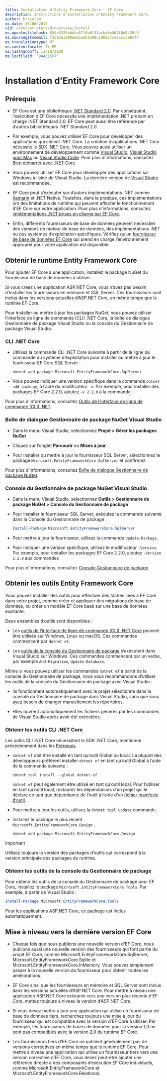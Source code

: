 ```yaml
---
title: Installation d’Entity Framework Core - EF Core
description: Instructions d’installation d’Entity Framework Core.
author: bricelam
ms.date: 08/06/2017
uid: core/get-started/overview/install
ms.openlocfilehash: 039e5339a6dba57f6a8f33acba6e467f8d6439c9
ms.sourcegitcommit: f3512e3a98e685a3ba409c1d0157ce85cc390cf4
ms.translationtype: MT
ms.contentlocale: fr-FR
ms.lasthandoff: 11/10/2020
ms.locfileid: "94431557"
---
```

# <a name="installing-entity-framework-core"></a>Installation d’Entity Framework Core

## <a name="prerequisites"></a>Prérequis

* EF Core est une bibliothèque [.NET Standard 2.0](/dotnet/standard/net-standard). Par conséquent, l’exécution d’EF Core nécessite une implémentation .NET prenant en charge .NET Standard 2.0. EF Core peut aussi être référencé par d’autres bibliothèques .NET Standard 2.0.

* Par exemple, vous pouvez utiliser EF Core pour développer des applications qui ciblent .NET Core. La création d’applications .NET Core nécessite le [SDK .NET Core](https://dotnet.microsoft.com/download). Vous pouvez aussi utiliser un environnement de développement comme [Visual Studio](https://visualstudio.microsoft.com/vs), [Visual Studio pour Mac](https://visualstudio.microsoft.com/vs/mac) ou [Visual Studio Code](https://code.visualstudio.com). Pour plus d’informations, consultez [Bien démarrer avec .NET Core](/dotnet/core/get-started).

* Vous pouvez utiliser EF Core pour développer des applications sur Windows à l’aide de Visual Studio. La dernière version de [Visual Studio](https://visualstudio.microsoft.com/vs) est recommandée.

* EF Core peut s’exécuter sur d’autres implémentations .NET comme [Xamarin](https://dotnet.microsoft.com/apps/xamarin) et .NET Native. Toutefois, dans la pratique, ces implémentations ont des limitations de runtime qui peuvent affecter le fonctionnement d’EF Core sur votre application. Pour plus d’informations, consultez [Implémentations .NET prises en charge par EF Core](xref:core/miscellaneous/platforms).

* Enfin, différents fournisseurs de base de données peuvent nécessiter des versions de moteur de base de données, des implémentations .NET ou des systèmes d’exploitation spécifiques. Vérifiez qu’un [fournisseur de base de données EF Core](xref:core/providers/index) qui prend en charge l’environnement approprié pour votre application est disponible.

## <a name="get-the-entity-framework-core-runtime"></a>Obtenir le runtime Entity Framework Core

Pour ajouter EF Core à une application, installez le package NuGet du fournisseur de base de données à utiliser.

Si vous créez une application ASP.NET Core, vous n’avez pas besoin d’installer les fournisseurs en mémoire et SQL Server. Ces fournisseurs sont inclus dans les versions actuelles d’ASP.NET Core, en même temps que le runtime EF Core.

Pour installer ou mettre à jour les packages NuGet, vous pouvez utiliser l’interface de ligne de commande (CLI) .NET Core, la boîte de dialogue Gestionnaire de package Visual Studio ou la console du Gestionnaire de package Visual Studio.

### <a name="net-core-cli"></a>CLI .NET Core

* Utilisez la commande CLI .NET Core suivante à partir de la ligne de commande du système d’exploitation pour installer ou mettre à jour le fournisseur EF Core SQL Server :

  ```dotnetcli
  dotnet add package Microsoft.EntityFrameworkCore.SqlServer
  ```

* Vous pouvez indiquer une version spécifique dans la commande `dotnet add package`, à l’aide du modificateur `-v`. Par exemple, pour installer des packages EF Core 2.2.0, ajoutez `-v 2.2.0` à la commande.

Pour plus d’informations, consultez [Outils de l’interface de ligne de commande (CLI) .NET](/dotnet/core/tools/).

### <a name="visual-studio-nuget-package-manager-dialog"></a>Boîte de dialogue Gestionnaire de package NuGet Visual Studio

* Dans le menu Visual Studio, sélectionnez **Projet > Gérer les packages NuGet**

* Cliquez sur l’onglet **Parcourir** ou **Mises à jour**.

* Pour installer ou mettre à jour le fournisseur SQL Server, sélectionnez le package `Microsoft.EntityFrameworkCore.SqlServer` et confirmez.

Pour plus d’informations, consultez [Boîte de dialogue Gestionnaire de package NuGet](/nuget/tools/package-manager-ui).

### <a name="visual-studio-nuget-package-manager-console"></a>Console du Gestionnaire de package NuGet Visual Studio

* Dans le menu Visual Studio, sélectionnez **Outils > Gestionnaire de package NuGet > Console du Gestionnaire de package**

* Pour installer le fournisseur SQL Server, exécutez la commande suivante dans la Console du Gestionnaire de package :

  ```powershell
  Install-Package Microsoft.EntityFrameworkCore.SqlServer
  ```

* Pour mettre à jour le fournisseur, utilisez la commande `Update-Package`.

* Pour indiquer une version spécifique, utilisez le modificateur `-Version`. Par exemple, pour installer les packages EF Core 2.2.0, ajoutez `-Version 2.2.0` aux commandes

Pour plus d’informations, consultez [Console Gestionnaire de package](/nuget/tools/package-manager-console).

## <a name="get-the-entity-framework-core-tools"></a>Obtenir les outils Entity Framework Core

Vous pouvez installer des outils pour effectuer des tâches liées à EF Core dans votre projet, comme créer et appliquer des migrations de base de données, ou créer un modèle EF Core basé sur une base de données existante.

Deux ensembles d’outils sont disponibles :

* Les [outils de l’interface de ligne de commande (CLI) .NET Core](xref:core/cli/dotnet) peuvent être utilisés sur Windows, Linux ou macOS. Ces commandes commencent par `dotnet ef`.

* Les [outils de la console du Gestionnaire de package](xref:core/cli/powershell) s’exécutent dans Visual Studio sur Windows. Ces commandes commencent par un verbe, par exemple `Add-Migration`, `Update-Database`.

Même si vous pouvez utiliser les commandes `dotnet ef` à partir de la console du Gestionnaire de package, nous vous recommandons d’utiliser les outils de la console du Gestionnaire de package avec Visual Studio :

* Ils fonctionnent automatiquement avec le projet sélectionné dans la console du Gestionnaire de package dans Visual Studio, sans que vous ayez besoin de changer manuellement les répertoires.

* Elles ouvrent automatiquement les fichiers générés par les commandes de Visual Studio après avoir été exécutées.

<a name="cli"></a>

### <a name="get-the-net-core-cli-tools"></a>Obtenir les outils CLI .NET Core

Les outils CLI .NET Core nécessitent le SDK .NET Core, mentionné précédemment dans les [Prérequis](#prerequisites).

* `dotnet ef` doit être installé en tant qu’outil Global ou local. La plupart des développeurs préfèrent installer `dotnet ef` en tant qu’outil Global à l’aide de la commande suivante :

  ```dotnetcli
  dotnet tool install --global dotnet-ef
  ```

  `dotnet ef` peut également être utilisé en tant qu’outil local. Pour l’utiliser en tant qu’outil local, restaurez les dépendances d’un projet qui le déclare en tant que dépendance de l’outil à l’aide d’un [fichier manifeste d’outil](/dotnet/core/tools/global-tools#install-a-local-tool).

* Pour mettre à jour les outils, utilisez la `dotnet tool update` commande.

* Installez le package le plus récent `Microsoft.EntityFrameworkCore.Design` .

  ```dotnetcli
  dotnet add package Microsoft.EntityFrameworkCore.Design
  ```

> [!IMPORTANT]
> Utilisez toujours la version des packages d’outils qui correspond à la version principale des packages du runtime.

### <a name="get-the-package-manager-console-tools"></a>Obtenir les outils de la console du Gestionnaire de package

Pour obtenir les outils de la console du Gestionnaire de package pour EF Core, installez le package `Microsoft.EntityFrameworkCore.Tools`. Par exemple, à partir de Visual Studio :

```powershell
Install-Package Microsoft.EntityFrameworkCore.Tools
```

Pour les applications ASP.NET Core, ce package est inclus automatiquement.

## <a name="upgrading-to-the-latest-ef-core"></a>Mise à niveau vers la dernière version EF Core

* Chaque fois que nous publions une nouvelle version d’EF Core, nous publions aussi une nouvelle version des fournisseurs qui font partie du projet EF Core, comme Microsoft.EntityFrameworkCore.SqlServer, Microsoft.EntityFrameworkCore.Sqlite et Microsoft.EntityFrameworkCore.InMemory. Vous pouvez simplement passer à la nouvelle version du fournisseur pour obtenir toutes les améliorations.

* EF Core ainsi que les fournisseurs en mémoire et SQL Server sont inclus dans les versions actuelles d’ASP.NET Core. Pour mettre à niveau une application ASP.NET Core existante vers une version plus récente d’EF Core, mettez toujours à niveau la version d’ASP.NET Core.

* Si vous devez mettre à jour une application qui utilise un fournisseur de base de données tiers, recherchez toujours une mise à jour du fournisseur qui est compatible avec la version d’EF Core à utiliser. Par exemple, les fournisseurs de bases de données pour la version 1,0 ne sont pas compatibles avec la version 2,0 du runtime EF Core.

* Les fournisseurs tiers d’EF Core ne publient généralement pas de versions correctives en même temps que le runtime EF Core. Pour mettre à niveau une application qui utilise un fournisseur tiers vers une version corrective d’EF Core, vous devez peut-être ajouter une référence directe à des composants d’exécution EF Core individuels, comme Microsoft.EntityFrameworkCore et Microsoft.EntityFrameworkCore.Relational.
